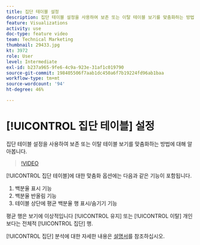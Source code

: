 ```yaml
---
title: 집단 테이블 설정
description: 집단 테이블 설정을 사용하여 보존 또는 이탈 테이블 보기를 맞춤화하는 방법에 대해 알아봅니다.
feature: Visualizations
activity: use
doc-type: feature video
team: Technical Marketing
thumbnail: 29433.jpg
kt: 3972
role: User
level: Intermediate
exl-id: b237a965-9fe6-4c9a-923e-31af1c019790
source-git-commit: 198405506f7aab1dc450a6f7b19224fd96ab1baa
workflow-type: tm+mt
source-wordcount: '94'
ht-degree: 46%

---
```


# [!UICONTROL 집단 테이블] 설정

집단 테이블 설정을 사용하여 보존 또는 이탈 테이블 보기를 맞춤화하는 방법에 대해 알아봅니다.

>[!VIDEO](https://video.tv.adobe.com/v/29433/?quality=12&learn=on)

[!UICONTROL 집단 테이블]에 대한 맞춤화 옵션에는 다음과 같은 기능이 포함됩니다.

1. 백분율 표시 기능
1. 백분율 반올림 기능
1. 테이블 상단에 평균 백분율 행 표시/숨기기 기능

평균 행은 보기에 이상적입니다 [!UICONTROL 유지] 또는 [!UICONTROL 이탈] 개인보다는 전체적 [!UICONTROL 집단] 행.

[!UICONTROL 집단] 분석에 대한 자세한 내용은 [설명서](https://experienceleague.adobe.com/docs/analytics/analyze/analysis-workspace/visualizations/cohort-table/t-cohort.html?lang=ko)를 참조하십시오.
